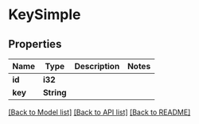 # KeySimple

## Properties

Name | Type | Description | Notes
------------ | ------------- | ------------- | -------------
**id** | **i32** |  | 
**key** | **String** |  | 

[[Back to Model list]](../README.md#documentation-for-models) [[Back to API list]](../README.md#documentation-for-api-endpoints) [[Back to README]](../README.md)


